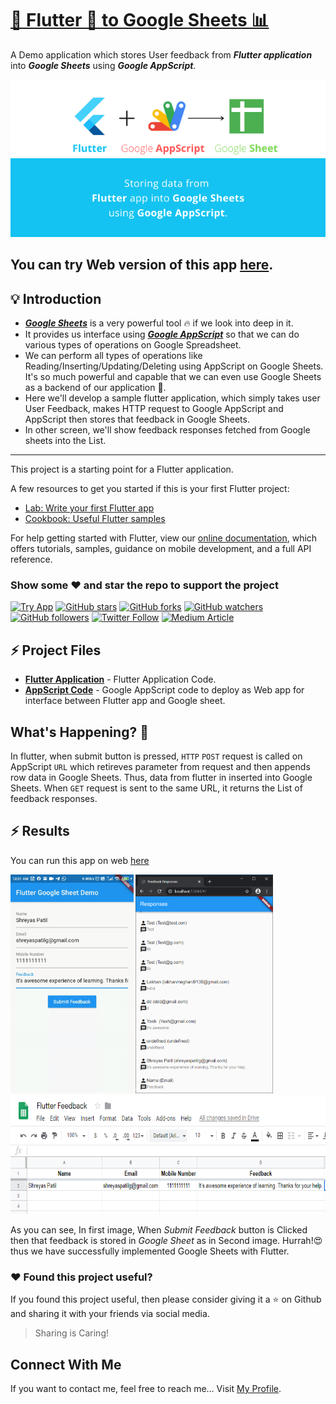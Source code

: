 # [📱 Flutter 💙 to Google Sheets 📊](https://patilshreyas.github.io/Flutter2GoogleSheets-Demo/demo/)
A Demo application which stores User feedback from ***Flutter application*** into ***Google Sheets*** using ***Google AppScript***.

<p align="center">
<img src="images/banner.png"/>
</p>

## You can try Web version of this app [here](https://patilshreyas.github.io/Flutter2GoogleSheets-Demo/demo/).

## 💡 Introduction
- [***Google Sheets***](https://docs.google.com/spreadsheets/) is a very powerful tool 🔥 if we look into deep in it. 
- It provides us interface using [***Google AppScript***](https://script.google.com/) so that we can do various types of operations on Google Spreadsheet. 
- We can perform all types of operations like Reading/Inserting/Updating/Deleting using AppScript on Google Sheets. It's so much powerful and capable that we can even use Google Sheets as a backend of our application 📲.
- Here we'll develop a sample flutter application, which simply takes user User Feedback, makes HTTP request to Google AppScript and AppScript then stores that feedback in Google Sheets.
- In other screen, we'll show feedback responses fetched from Google sheets into the List.

---

This project is a starting point for a Flutter application.

A few resources to get you started if this is your first Flutter project:

- [Lab: Write your first Flutter app](https://flutter.dev/docs/get-started/codelab)
- [Cookbook: Useful Flutter samples](https://flutter.dev/docs/cookbook)

For help getting started with Flutter, view our
[online documentation](https://flutter.dev/docs), which offers tutorials,
samples, guidance on mobile development, and a full API reference.

### Show some :heart: and star the repo to support the project
[![Try App](https://img.shields.io/badge/Web-RunApp-informational.svg)](https://patilshreyas.github.io/Flutter2GoogleSheets-Demo/demo/)
[![GitHub stars](https://img.shields.io/github/stars/PatilShreyas/Flutter2GoogleSheets-Demo.svg?style=social&label=Star)](https://github.com/PatilShreyas/Flutter2GoogleSheets-Demo) [![GitHub forks](https://img.shields.io/github/forks/PatilShreyas/Flutter2GoogleSheets-Demo.svg?style=social&label=Fork)](https://github.com/PatilShreyas/Flutter2GoogleSheets-Demo/fork) [![GitHub watchers](https://img.shields.io/github/watchers/PatilShreyas/Flutter2GoogleSheets-Demo.svg?style=social&label=Watch)](https://github.com/PatilShreyas/Flutter2GoogleSheets-Demo) [![GitHub followers](https://img.shields.io/github/followers/PatilShreyas.svg?style=social&label=Follow)](https://github.com/PatilShreyas)
[![Twitter Follow](https://img.shields.io/twitter/follow/imShreyasPatil.svg?style=social)](https://twitter.com/imShreyasPatil)
[![Medium Article](https://img.shields.io/badge/@Medium-PatilShreyas-informational.svg)](https://medium.com/@patilshreyas)


## ⚡️ Project Files
- [**Flutter Application**](lib/) - Flutter Application Code.
- [**AppScript Code**](code.gs) - Google AppScript code to deploy as Web app for interface between Flutter app and Google sheet.

## What's Happening? 🤔
In flutter, when submit button is pressed, `HTTP` `POST` request is called on AppScript `URL` which retireves parameter from request and then appends row data in Google Sheets. Thus, data from flutter in inserted into Google Sheets.
When `GET` request is sent to the same URL, it returns the List of feedback responses.

## ⚡️ Results
You can run this app on web [here](https://patilshreyas.github.io/Flutter2GoogleSheets-Demo/demo/)
<p float="center">
  <img src="images/output.gif" height="350"/>
  <img src="images/responses.PNG" height="350"/>
  <img src="images/sheet.PNG" height="190"/>
</p>

As you can see, In first image, When *Submit Feedback* button is Clicked then that feedback is stored in *Google Sheet* as in Second image.
Hurrah!😍 thus we have successfully implemented Google Sheets with Flutter.

### :heart: Found this project useful?
If you found this project useful, then please consider giving it a :star: on Github and sharing it with your friends via social media.
> Sharing is Caring!

## Connect With Me
If you want to contact me, feel free to reach me…
Visit [My Profile](https://patilshreyas.github.io).
